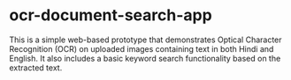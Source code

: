 # ocr-document-search-app
This is a simple web-based prototype that demonstrates Optical Character Recognition (OCR) on uploaded images containing text in both Hindi and English. It also includes a basic keyword search functionality based on the extracted text.
